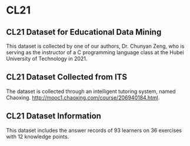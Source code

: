 # CL21
## CL21 Dataset for Educational Data Mining
This dataset is collected by one of our authors, Dr. Chunyan Zeng, who is serving as the instructor of a C programming language class at the Hubei University of Technology in 2021. 

## CL21 Dataset Collected from ITS
The dataset is collected through an intelligent tutoring system, named Chaoxing. http://mooc1.chaoxing.com/course/206940184.html.

## CL21 Dataset Information
This dataset includes the answer records of 93 learners on 36 exercises with 12 knowledge points.
